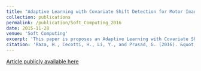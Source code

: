 ```yaml
---
title: "Adaptive Learning with Covariate Shift Detection for Motor Imagery based Brain-Computer Interfaces"
collection: publications
permalink: /publication/Soft_Computing_2016
date: 2015-11-28
venue: 'Soft Computing'
excerpt: 'This paper is proposes an Adaptive Learning with Covariate Shift Detection '
citation: 'Raza, H., Cecotti, H., Li, Y., and Prasad, G. (2016). &quot;Adaptive Learning with Covariate Shift Detection for Motor Imagery based Brain-Computer Interfaces&quot; <i>Soft Computing 2016</i>. 20(8), pp 63085-3096.'
---
```

[Article publicly available here](https://ieeexplore.ieee.org/document/7727277/)